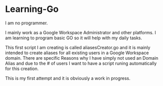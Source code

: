 # Learning-Go

I am no programmer.

I mainly work as a Google Workspace Administrator and other platforms. I am learning to program basic GO so it will help with my daily tasks. 

This first script I am creating is called aliasesCreator.go and it is mainly intended to create aliases for all existing users in a Google Workspace domain. There are specific Reasons why I have simply not used an Domain Alias and due to the # of users I want to have a script runing automatically for this creation. 

This is my first attempt and it is obviously a work in progress.
